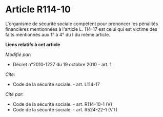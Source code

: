 # Article R114-10

L'organisme de sécurité sociale compétent pour prononcer les pénalités financières mentionnées à l'article L. 114-17 est
celui qui est victime des faits mentionnés aux 1° à 4° du I du même article.

**Liens relatifs à cet article**

_Modifié par_:

  - Décret n°2010-1227 du 19 octobre 2010 - art. 1

_Cite_:

  - Code de la sécurité sociale. - art. L114-17

_Cité par_:

  - Code de la sécurité sociale. - art. R114-10-1 (V)
  - Code de la sécurité sociale. - art. R524-22-1 (VT)
